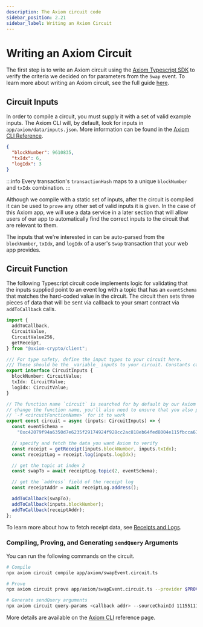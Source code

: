 ```yaml
---
description: The Axiom circuit code
sidebar_position: 2.21
sidebar_label: Writing an Axiom Circuit
---
```


# Writing an Axiom Circuit

The first step is to write an Axiom circuit using the [Axiom Typescript SDK](/sdk/typescript-sdk/axiom-circuit) to verify the criteria we decided on for parameters from the `Swap` event. To learn more about writing an Axiom circuit, see the full guide [here](/docs/axiom-developer-flow/axiom-client-circuit.md).

## Circuit Inputs

In order to compile a circuit, you must supply it with a set of valid example inputs. The Axiom CLI will, by default, look for inputs in `app/axiom/data/inputs.json`. More information can be found in the [Axiom CLI Reference](/sdk/typescript-sdk/axiom-cli).

```json title="app/axiom/data/inputs.json"
{
  "blockNumber": 9610835,
  "txIdx": 6,
  "logIdx": 3
}
```

:::info
Every transaction's `transactionHash` maps to a unique `blockNumber` and `txIdx` combination.
:::

Although we compile with a static set of inputs, after the circuit is compiled it can be used to `prove` any other set of valid inputs it is given. In the case of this Axiom app, we will use a data service in a later section that will allow users of our app to automatically find the correct inputs to the circuit that are relevant to them.

The inputs that we're interested in can be auto-parsed from the `blockNumber`, `txIdx`, and `logIdx` of a user's `Swap` transaction that your web app provides.

## Circuit Function

The following Typescript circuit code implements logic for validating that the inputs supplied point to an event log with a topic that has an `eventSchema` that matches the hard-coded value in the circuit. The circuit then sets three pieces of data that will be sent via callback to your smart contract via `addToCallback` calls.

```typescript title="app/axiom/swapEvent.circuit.ts"
import {
  addToCallback,
  CircuitValue,
  CircuitValue256,
  getReceipt,
} from "@axiom-crypto/client";

/// For type safety, define the input types to your circuit here.
/// These should be the _variable_ inputs to your circuit. Constants can be hard-coded into the circuit itself.
export interface CircuitInputs {
  blockNumber: CircuitValue;
  txIdx: CircuitValue;
  logIdx: CircuitValue;
}

// The function name `circuit` is searched for by default by our Axiom CLI; if you decide to
// change the function name, you'll also need to ensure that you also pass the Axiom CLI flag
// `-f <circuitFunctionName>` for it to work
export const circuit = async (inputs: CircuitInputs) => {
  const eventSchema =
    "0xc42079f94a6350d7e6235f29174924f928cc2ac818eb64fed8004e115fbcca67";

  // specify and fetch the data you want Axiom to verify
  const receipt = getReceipt(inputs.blockNumber, inputs.txIdx);
  const receiptLog = receipt.log(inputs.logIdx);

  // get the topic at index 2
  const swapTo = await receiptLog.topic(2, eventSchema);

  // get the `address` field of the receipt log
  const receiptAddr = await receiptLog.address();

  addToCallback(swapTo);
  addToCallback(inputs.blockNumber);
  addToCallback(receiptAddr);
};
```

To learn more about how to fetch receipt data, see [Receipts and Logs](/docs/developer-resources/receipts-and-logs).

### Compiling, Proving, and Generating `sendQuery` Arguments

You can run the following commands on the circuit.

```bash
# Compile
npx axiom circuit compile app/axiom/swapEvent.circuit.ts

# Prove
npx axiom circuit prove app/axiom/swapEvent.circuit.ts --provider $PROVIDER_URI_SEPOLIA

# Generate sendQuery arguments
npx axiom circuit query-params <callback addr> --sourceChainId 11155111 --refundAddress <your wallet addr> --provider $PROVIDER_URI_SEPOLIA
```

More details are available on the [Axiom CLI](/sdk/typescript-sdk/axiom-cli) reference page.
